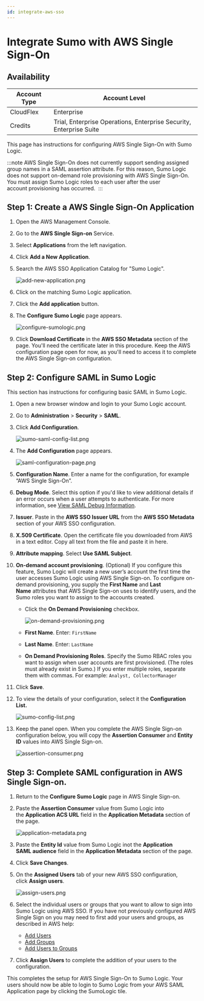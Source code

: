 ```yaml
---
id: integrate-aws-sso
---
```


# Integrate Sumo with AWS Single Sign-On

## Availability

| Account Type | Account Level |
|--------------|---------------------------------------------------------------------|
| CloudFlex    | Enterprise |
| Credits      | Trial, Enterprise Operations, Enterprise Security, Enterprise Suite |

This page has instructions for configuring AWS Single Sign-On with Sumo Logic. 

:::note
AWS Single Sign-On does not currently support sending assigned group names in a SAML assertion attribute. For this reason, Sumo Logic does not support on-demand role provisioning with AWS Single Sign-On. You must assign Sumo Logic roles to each user after the user account provisioning has occurred. 
:::

## Step 1: Create a AWS Single Sign-On Application 

1. Open the AWS Management Console.
1. Go to the **AWS Single Sign-on** Service.
1. Select **Applications** from the left navigation.
1. Click **Add a New Application**. 
1. Search the AWS SSO Application Catalog for "Sumo Logic".   

    ![add-new-application.png](/img/security/add-new-application.png) 
       
1. Click on the matching Sumo Logic application.
1. Click the **Add application** button.
1. The **Configure Sumo Logic** page appears.    

    ![configure-sumologic.png](/img/security/configure-sumologic.png)

1. Click **Download Certificate** in the **AWS SSO Metadata** section of the page. You'll need the certificate later in this procedure. Keep the AWS configuration page open for now, as you'll need to access it to complete the AWS Single Sign-on configuration. 

## Step 2: Configure SAML in Sumo Logic

This section has instructions for configuring basic SAML in Sumo Logic.

1. Open a new browser window and login to your Sumo Logic account. 
1. Go to **Administration** \> **Security** \> **SAML**.
1. Click **Add Configuration**.   

    ![sumo-saml-config-list.png](/img/security/../Integrate-Sumo-Logic-with-Okta/sumo-saml-config-list.png) 
       
1. The **Add Configuration** page appears.

    ![saml-configuration-page.png](/img/security/saml-configuration-page.png)
    
1. **Configuration Name**. Enter a name for the configuration, for example “AWS Single Sign-On”.
1. **Debug Mode**. Select this option if you'd like to view additional details if an error occurs when a user attempts to authenticate. For more information, see [View SAML Debug Information](view-saml-debug-information.md).
1. **Issuer**. Paste in the **AWS SSO Issuer URL** from the **AWS SSO Metadata** section of your AWS SSO configuration. 
1. **X.509 Certificate**. Open the certificate file you downloaded from AWS in a text editor. Copy all text from the file and paste it in here.  
1. **Attribute mapping**. Select **Use SAML Subject**.
1. **On-demand account provisioning**. (Optional) If you configure this feature, Sumo Logic will create a new user’s account the first time the user accesses Sumo Logic using AWS Single Sign-on. To configure on-demand provisioning, you supply the **First Name** and **Last Name** attributes that AWS Single Sign-on uses to identify users, and the Sumo roles you want to assign to the accounts created. 

    * Click the **On Demand Provisioning** checkbox.           

        ![on-demand-provisioning.png](/img/security/../Integrate-Sumo-Logic-with-Okta/on-demand-provisioning.png)       
    
    * **First Name**. Enter: `FirstName `
    * **Last Name**. Enter: `LastName `
    * **On Demand Provisioning Roles**. Specify the Sumo RBAC roles you want to assign when user accounts are first provisioned. (The roles must already exist in Sumo.) If you enter multiple roles, separate them with commas. For example: `Analyst, CollectorManager`
1. Click **Save**. 
1. To view the details of your configuration, select it the **Configuration List.**   

    ![sumo-config-list.png](/img/security/sumo-config-list.png)

1. Keep the panel open. When you complete the AWS Single Sign-on configuration below, you will copy the **Assertion Consumer** and **Entity ID** values into AWS Single Sign-on.

    ![assertion-consumer.png](/img/security/assertion-consumer.png)

## Step 3: Complete SAML configuration in AWS Single Sign-on.

1. Return to the **Configure Sumo Logic** page in AWS Single Sign-on.
1. Paste the **Assertion Consumer** value from Sumo Logic into the **Application ACS URL** field in the **Application Metadata** section of the page.    

    ![application-metadata.png](/img/security/application-metadata.png)

1. Paste the **Entity Id** value from Sumo Logic inot the **Application SAML audience** field in the **Application Metadata** section of the page. 
1. Click **Save Changes**. 
1. On the **Assigned Users** tab of your new AWS SSO configuration, click **Assign users**.    

    ![assign-users.png](/img/security/assign-users.png)    
1. Select the individual users or groups that you want to allow to sign into Sumo Logic using AWS SSO. If you have not previously configured AWS Single Sign on you may need to first add your users and groups, as described in AWS help: 

    * [Add Users](https://docs.aws.amazon.com/singlesignon/latest/userguide/addusers.html)
    * [Add Groups](https://docs.aws.amazon.com/singlesignon/latest/userguide/addgroups.html)
    * [Add Users to Groups](https://docs.aws.amazon.com/singlesignon/latest/userguide/adduserstogroups.html)

1. Click **Assign Users** to complete the addition of your users to the configuration.

This completes the setup for AWS Single Sign-On to Sumo Logic. Your users should now be able to login to Sumo Logic from your AWS SAML Application page by clicking the SumoLogic tile. 
